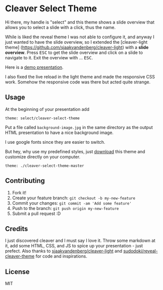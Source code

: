 # Cleaver Select Theme

Hi there, my handle is "select" and this theme shows a slide overview that allows you to select a slide with a click, thus the name.

While is liked the reveal theme I was not able to configure it, and anyway I just wanted to have the slide overview, so I extended the [cleaver-light theme] (https://github.com/sjaakvandenberg/cleaver-light) with a **slide overview**. Press <kbd>ESC</kbd> to get the slide overview and click on a slide to navigate to it. Exit the overview with … <kbd>ESC</kbd>.

Here is a [demo presentation](https://rawgit.com/select/learn-web-development/master/dist/cleaver-select-theme.html).

I also fixed the live reload in the light theme and made the responsive CSS work. Somehow the responsive code was there but acted quite strange.

## Usage

At the beginning of your presentation add

```
theme: select/cleaver-select-theme
```

Put a file called `background-image.jpg` in the same directory as the output HTML presentation to have a nice background image.

I use google fonts since they are easier to switch.

But hey, why use my predefined styles, just [download](https://github.com/select/cleaver-select-theme/archive/master.zip) this theme and customize directly on your computer.
```
theme: ./cleaver-select-theme-master
```

## Contributing

1. Fork it!
2. Create your feature branch: `git checkout -b my-new-feature`
3. Commit your changes: `git commit -am 'Add some feature'`
4. Push to the branch: `git push origin my-new-feature`
5. Submit a pull request :D

## Credits

I just discovered cleaver and I must say I love it. Throw some markdown at it, add some HTML, CSS, and JS to spice up your presentation - just prefect. Also thanks to [sjaakvandenberg/cleaver-light](https://github.com/sjaakvandenberg/cleaver-light) and [sudodoki/reveal-cleaver-theme](https://github.com/sudodoki/reveal-cleaver-theme) for code and inspirations.

## License

MIT